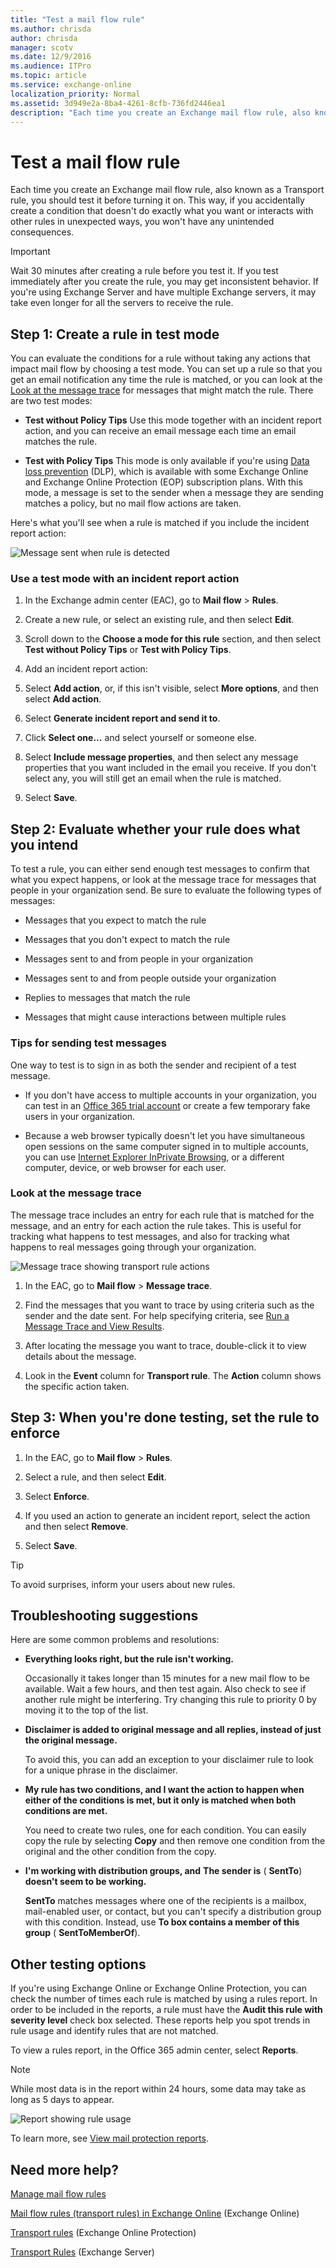 ```yaml
---
title: "Test a mail flow rule"
ms.author: chrisda
author: chrisda
manager: scotv
ms.date: 12/9/2016
ms.audience: ITPro
ms.topic: article
ms.service: exchange-online
localization_priority: Normal
ms.assetid: 3d949e2a-8ba4-4261-8cfb-736fd2446ea1
description: "Each time you create an Exchange mail flow rule, also known as a Transport rule, you should test it before turning it on. This way, if you accidentally create a condition that doesn't do exactly what you want or interacts with other rules in unexpected ways, you won't have any unintended consequences."
---
```


# Test a mail flow rule

Each time you create an Exchange mail flow rule, also known as a Transport rule, you should test it before turning it on. This way, if you accidentally create a condition that doesn't do exactly what you want or interacts with other rules in unexpected ways, you won't have any unintended consequences. 
  
> [!IMPORTANT]
> Wait 30 minutes after creating a rule before you test it. If you test immediately after you create the rule, you may get inconsistent behavior. If you're using Exchange Server and have multiple Exchange servers, it may take even longer for all the servers to receive the rule. 
  
## Step 1: Create a rule in test mode
<a name="testmode"> </a>

You can evaluate the conditions for a rule without taking any actions that impact mail flow by choosing a test mode. You can set up a rule so that you get an email notification any time the rule is matched, or you can look at the [Look at the message trace](test-mail-flow-rules.md#trace) for messages that might match the rule. There are two test modes: 
  
- **Test without Policy Tips** Use this mode together with an incident report action, and you can receive an email message each time an email matches the rule. 
    
- **Test with Policy Tips** This mode is only available if you're using [Data loss prevention](../../security-and-compliance/data-loss-prevention/data-loss-prevention.md) (DLP), which is available with some Exchange Online and Exchange Online Protection (EOP) subscription plans. With this mode, a message is set to the sender when a message they are sending matches a policy, but no mail flow actions are taken. 
    
Here's what you'll see when a rule is matched if you include the incident report action:
  
![Message sent when rule is detected](../../media/TA_EX_Rule_Detected.png)
  
### Use a test mode with an incident report action

1. In the Exchange admin center (EAC), go to **Mail flow** \> **Rules**.
    
2. Create a new rule, or select an existing rule, and then select **Edit**.
    
3. Scroll down to the **Choose a mode for this rule** section, and then select **Test without Policy Tips** or **Test with Policy Tips**.
    
4. Add an incident report action:
    
1. Select **Add action**, or, if this isn't visible, select **More options**, and then select **Add action**.
    
2. Select **Generate incident report and send it to**.
    
3. Click **Select one...** and select yourself or someone else. 
    
4. Select **Include message properties**, and then select any message properties that you want included in the email you receive. If you don't select any, you will still get an email when the rule is matched.
    
5. Select **Save**.
    
## Step 2: Evaluate whether your rule does what you intend
<a name="testmode"> </a>

To test a rule, you can either send enough test messages to confirm that what you expect happens, or look at the message trace for messages that people in your organization send. Be sure to evaluate the following types of messages:
  
- Messages that you expect to match the rule
    
- Messages that you don't expect to match the rule
    
- Messages sent to and from people in your organization
    
- Messages sent to and from people outside your organization
    
- Replies to messages that match the rule
    
- Messages that might cause interactions between multiple rules
    
### Tips for sending test messages

One way to test is to sign in as both the sender and recipient of a test message. 
  
- If you don't have access to multiple accounts in your organization, you can test in an [Office 365 trial account](https://go.microsoft.com/fwlink/p/?LinkId=402791) or create a few temporary fake users in your organization. 
    
- Because a web browser typically doesn't let you have simultaneous open sessions on the same computer signed in to multiple accounts, you can use [Internet Explorer InPrivate Browsing](https://go.microsoft.com/fwlink/p/?LinkId=402784), or a different computer, device, or web browser for each user.
    
### Look at the message trace
<a name="trace"> </a>

The message trace includes an entry for each rule that is matched for the message, and an entry for each action the rule takes. This is useful for tracking what happens to test messages, and also for tracking what happens to real messages going through your organization.
  
![Message trace showing transport rule actions](../../media/TA_EX_Rule_Trace.png)
  
1. In the EAC, go to **Mail flow** \> **Message trace**.
    
2. Find the messages that you want to trace by using criteria such as the sender and the date sent. For help specifying criteria, see [Run a Message Trace and View Results](../../monitoring/trace-an-email-message/run-a-message-trace-and-view-results.md).
    
3. After locating the message you want to trace, double-click it to view details about the message.
    
4. Look in the **Event** column for **Transport rule**. The **Action** column shows the specific action taken. 
    
## Step 3: When you're done testing, set the rule to enforce
<a name="testmode"> </a>

1. In the EAC, go to **Mail flow** \> **Rules**.
    
2. Select a rule, and then select **Edit**.
    
3. Select **Enforce**.
    
4. If you used an action to generate an incident report, select the action and then select **Remove**.
    
5. Select **Save**.
    
> [!TIP]
> To avoid surprises, inform your users about new rules. 
  
## Troubleshooting suggestions
<a name="testmode"> </a>

Here are some common problems and resolutions:
  
- **Everything looks right, but the rule isn't working.**
    
    Occasionally it takes longer than 15 minutes for a new mail flow to be available. Wait a few hours, and then test again. Also check to see if another rule might be interfering. Try changing this rule to priority 0 by moving it to the top of the list.
    
- **Disclaimer is added to original message and all replies, instead of just the original message.**
    
    To avoid this, you can add an exception to your disclaimer rule to look for a unique phrase in the disclaimer. 
    
- **My rule has two conditions, and I want the action to happen when either of the conditions is met, but it only is matched when both conditions are met.**
    
    You need to create two rules, one for each condition. You can easily copy the rule by selecting **Copy** and then remove one condition from the original and the other condition from the copy. 
    
- **I'm working with distribution groups, and** **The sender is** ( **SentTo**) **doesn't seem to be working.**
    
    **SentTo** matches messages where one of the recipients is a mailbox, mail-enabled user, or contact, but you can't specify a distribution group with this condition. Instead, use **To box contains a member of this group** ( **SentToMemberOf**).
    
## Other testing options
<a name="track"> </a>

If you're using Exchange Online or Exchange Online Protection, you can check the number of times each rule is matched by using a rules report. In order to be included in the reports, a rule must have the **Audit this rule with severity level** check box selected. These reports help you spot trends in rule usage and identify rules that are not matched. 
  
To view a rules report, in the Office 365 admin center, select **Reports**.
  
> [!NOTE]
> While most data is in the report within 24 hours, some data may take as long as 5 days to appear. 
  
![Report showing rule usage](../../media/TA_EX_RuleReport.png)
  
To learn more, see [View mail protection reports](https://go.microsoft.com/fwlink/p/?LinkId=402958).
  
## Need more help?
<a name="track"> </a>

[Manage mail flow rules](manage-mail-flow-rules.md)
  
[Mail flow rules (transport rules) in Exchange Online](mail-flow-rules.md) (Exchange Online) 
  
[Transport rules](https://technet.microsoft.com/library/9c2cf227-eff7-48ef-87fb-487186e47363.aspx) (Exchange Online Protection) 
  
[Transport Rules](https://technet.microsoft.com/library/c3d2031c-fb7b-4866-8ae1-32928d0138ef.aspx) (Exchange Server) 
  

